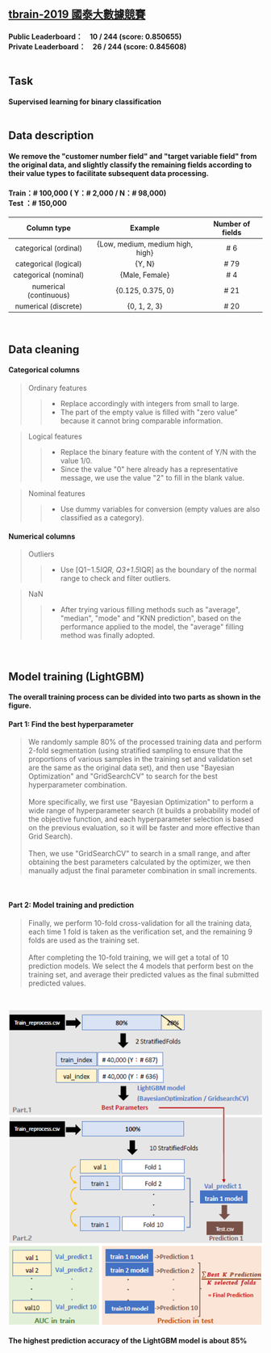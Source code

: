 ## [tbrain-2019 國泰大數據競賽](https://tbrain.trendmicro.com.tw/Competitions/Details/7)
#### Public Leaderboard：　10 / 244 (score: 0.850655)<br>Private Leaderboard：　26 / 244 (score: 0.845608)<br><br>

## Task
#### Supervised learning for binary classification<br><br>

## Data description
#### We remove the "customer number field" and "target variable field" from the original data, and slightly classify the remaining fields according to their value types to facilitate subsequent data processing.

#### Train：# 100,000 ( Y：# 2,000 / N：# 98,000)<br>Test ：# 150,000<br>

|      Column type       |             Example              | Number of fields |
|:----------------------:|:--------------------------------:|:----------------:|
| categorical (ordinal)  | {Low, medium, medium high, high} |        #  6      |
| categorical (logical)  | {Y, N}                           |        # 79      |
| categorical (nominal)  | {Male, Female}                   |        #  4      |
| numerical (continuous) | {0.125, 0.375, 0}                |        # 21      |
| numerical (discrete)   | {0, 1, 2, 3}                     |        # 20      |
<br>

## Data cleaning
#### Categorical columns
> Ordinary features  
>> * Replace accordingly with integers from small to large.  
>> * The part of the empty value is filled with "zero value" because it cannot bring comparable information.  

> Logical features  
>> * Replace the binary feature with the content of Y/N with the value 1/0.  
>> * Since the value "0" here already has a representative message, we use the value "2" to fill in the blank value.  

> Nominal features  
>> * Use dummy variables for conversion (empty values are also classified as a category).  

#### Numerical columns  
> Outliers  
>> * Use [Q1−1.5*IQR, Q3+1.5*IQR] as the boundary of the normal range to check and filter outliers.  

> NaN  
>> * After trying various filling methods such as "average", "median", "mode" and "KNN prediction", based on the performance applied to the model, the "average" filling method was finally adopted.  
<br>

## Model training (LightGBM)
#### The overall training process can be divided into two parts as shown in the figure.
#### Part 1: Find the best hyperparameter  
> We randomly sample 80% of the processed training data and perform 2-fold segmentation (using stratified sampling to ensure that the proportions of various samples in the training set and validation set are the same as the original data set), and then use "Bayesian Optimization" and "GridSearchCV" to search for the best hyperparameter combination.  
> <br>
> More specifically, we first use "Bayesian Optimization" to perform a wide range of hyperparameter search (it builds a probability model of the objective function, and each hyperparameter selection is based on the previous evaluation, so it will be faster and more effective than Grid Search).  
> <br>
> Then, we use "GridSearchCV" to search in a small range, and after obtaining the best parameters calculated by the optimizer, we then manually adjust the final parameter combination in small increments.  
<br>

#### Part 2: Model training and prediction  
> Finally, we perform 10-fold cross-validation for all the training data, each time 1 fold is taken as the verification set, and the remaining 9 folds are used as the training set.  
> <br>
> After completing the 10-fold training, we will get a total of 10 prediction models. We select the 4 models that perform best on the training set, and average their predicted values as the final submitted predicted values.  
<br>

![image](https://github.com/mida18/tbrain--2019/blob/main/Fig/tbrain-LightGBM.png)

#### The highest prediction accuracy of the LightGBM model is about 85%  
